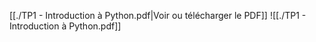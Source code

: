 ﻿[[./TP1 - Introduction à Python.pdf|Voir ou télécharger le PDF]]
![[./TP1 - Introduction à Python.pdf]]
